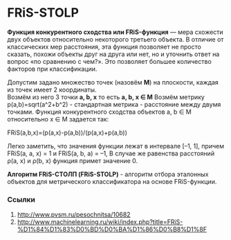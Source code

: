 # FRiS-STOLP

**Функция конкурентного сходства или FRiS-функция** — мера схожести двух объектов относительно некоторого третьего объекта. В отличие от классических мер расстояния, эта функция позволяет не просто сказать, похожи объекты друг на друга или нет, но и уточнить ответ на вопрос «по сравнению с чем?». Это позволяет большее количество факторов при классификации.

Допустим задано множество точек (назовём **M**) на плоскости, каждая из точек имеет 2 координаты.  
Возмём из него 3 точки **a, b, x** то есть **a, b, x ∈ M**
Возмём метрику p(a,b)=sqrt(a^2+b^2) - стандартная метрика - расстояние между двумя точками. 
Функция конкурентного сходства объектов a, b ∈ M относительно x ∈ M задается так:

FRiS(a,b,x)=(p(a,x)-p(a,b))/(p(a,x)+p(a,b))

Легко заметить, что значения функции лежат в интервале [–1, 1], причем FRiS(a, a, x) = 1 и FRiS(a, b, a) = –1, В случае же равенства расстояний ρ(a, x) и ρ(b, x) функция примет значение 0.


**Алгоритм FRiS-СТОЛП (FRiS-STOLP)** - алгоритм отбора эталонных объектов для метрического классификатора на основе FRiS-функции. 
### Ссылки
1. http://www.pvsm.ru/pesochnitsa/10682
2. http://www.machinelearning.ru/wiki/index.php?title=FRiS-%D1%84%D1%83%D0%BD%D0%BA%D1%86%D0%B8%D1%8F
